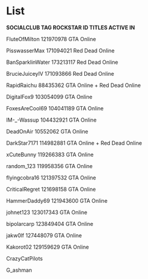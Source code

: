 # List
**SOCIALCLUB TAG                 ROCKSTAR ID                TITLES ACTIVE IN**

FluteOfMilton                  121970978                  GTA Online

PisswasserMax                  171094021                  Red Dead Online

BanSparklinWater               173213117                  Red Dead Online

BrucieJuiceyIV                 171093866                  Red Dead Online

RapidRaichu                    88435362                   GTA Online + Red Dead Online

DigitalFox9                    103054099                  GTA Online

FoxesAreCool69                 104041189                  GTA Online

IM-_-Wassup                    104432921                  GTA Online

DeadOnAir                      10552062                   GTA Online

DarkStar7171                   114982881                  GTA Online + Red Dead Online

xCuteBunny                     119266383                  GTA Online

random_123                     119958356                  GTA Online

flyingcobra16                  121397532                  GTA Online

CriticalRegret                 121698158                  GTA Online

HammerDaddy69                  121943600                  GTA Online



johnet123                      123017343                  GTA Online

bipolarcarp                    123849404                  GTA Online

jakw0lf                        127448079                  GTA Online

Kakorot02                      129159629                  GTA Online

CrazyCatPilots                 

G_ashman
